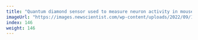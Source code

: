 ```yaml
---
title: "Quantum diamond sensor used to measure neuron activity in mouse tissue"
imageUrl: "https://images.newscientist.com/wp-content/uploads/2022/09/12131054/SEI_123940228.jpg?width=600"
index: 146
weight: 146
---
```

